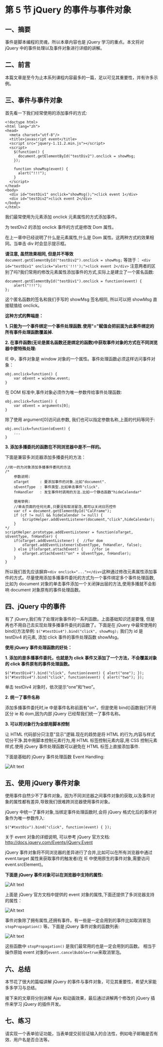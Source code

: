 # 第 5 节 jQuery 的事件与事件对象

## 一、摘要

事件是脚本编程的灵魂，所以本章内容也是 jQuery 学习的重点。本文将对 jQuery 中的事件处理以及事件对象进行详细的讲解。

## 二、前言

本篇文章是至今为止本系列课程内容最多的一篇，足以可见其重要性，并有许多示例。

## 三、事件与事件对象

首先看一下我们经常使用的添加事件的方式:

```
<!doctype html>
<html lang="zh">
<head>
  <meta charset="utf-8"/>
  <title>javascript event</title>
  <script src="jquery-1.11.2.min.js"></script>
  <script>
    $(function() {
      document.getElementById("testDiv2").onclick = showMsg;
    });

    function showMsg(event) {
      alert("!!!");
    }
  </script>
</head>
<body>
  <div id="testDiv1" onclick="showMsg();">click event 1</div>
  <div id="testDiv2">click event 2</div>
</body>
</html> 
```

我们最常使用为元素添加 onclick 元素属性的方式添加事件。

为 testDiv2 的添加 onclick 事件的方式是修改 Dom 属性。

在上一章中已经说明了什么是元素属性,什么是 Dom 属性。这两种方式的效果相同。当单击 div 时会显示提示框。

**请注意, 虽然效果相同, 但是并不等效** `document.getElementById("testDiv2").onclick = showMsg;` 等效于： `<div id="testDiv1" onclick="alert('!!!');">click event 2</div>` 注意两者的区别了吗?我们常用的修改元素属性添加事件的方式,实际上是建立了一个匿名函数:

```
document.getElementById("testDiv1").onclick = function(event) {
    alert("!!!");
}; 
```

这个匿名函数的签名和我们手写的 showMsg 签名相同, 所以可以把 showMsg 直接赋值给 onclick。

**这种方式的弊端是：**

**1\. 只能为一个事件绑定一个事件处理函数.使用"="赋值会把前面为此事件绑定的所有事件处理函数覆盖掉.**

**2\. 在事件函数(无论是匿名函数还是绑定的函数)中获取事件对象的方式在不同浏览器中要特殊处理:**

IE 中，事件对象是 window 对象的一个属性。事件处理函数必须这样访问事件对象：

```
obj.onclick=function() {
    var oEvent = window.event;
} 
```

在 DOM 标准中,事件对象必须作为唯一参数传给事件处理函数:

```
obj.onclick=function() {
    var oEvent = arguments[0];
} 
```

除了使用 argument[0]访问此参数, 我们也可以指定参数名称,上面的代码等同于:

```
obj.onclick=function(oEvent) {
    ...
} 
```

**3\. 添加多播委托的函数在不同浏览器中是不一样的。**

下面是兼容多浏览器添加多播委托的方法：

```
//统一的为对象添加多播事件委托的方法
/*  
    参数说明:
    oTarget     : 要添加事件的对象.比如"document".
    sEventType  : 事件类型.比如单击事件"click".
    fnHandler   : 发生事件时调用的方法.比如一个静态函数"hideCalendar"

    使用举例:
    //单击页面的任何元素,只要没有取消冒泡,都可以关闭日历控件
    var cf = document.getElementById("CalFrame");
    if (cf != null && hideCalendar != null) {
        ScriptHelper.addEventListener(document,"click",hideCalendar);
    }
*/
scriptHelper.prototype.addEventListener = function(oTarget, sEventType, fnHandler) {
    if(oTarget.addEventListener) {  //for dom
        oTarget.addEventListener(sEventType, fnHandler, false);
    } else if(oTarget.attachEvent) {    //for ie
        oTarget.attachEvent("on" + sEventType, fnHandler);
    }
} 
```

所以我们首先应该摒弃`<div onclick="..."></div>`这种通过修改元素属性添加事件的方式。尽量使用添加多播事件委托的方式为一个事件绑定多个事件处理函数,比如为 document 对象的单击事件添加一个关闭弹出层的方法,使用多播就不会影响 document 对象原有的事件处理函数。

## 四、jQuery 中的事件

有了 jQuery,我们有了处理对象事件的一系列函数。上面基础知识还是要懂, 但是再也不用自己去实现处理多播事件委托的函数了。下面是在 jQuery 中最常使用的 bind()方法举例: `$("#testDiv4").bind("click", showMsg);` 我们为 id 是 testDiv4 的元素, 添加 click 事件的事件处理函数 showMsg。

**使用 jQuery 事件处理函数的好处：**

**1\. 添加的是多播事件委托，也就是为 click 事件又添加了一个方法，不会覆盖对象的 click 事件原有的事件处理函数。**

```
$("#testDiv4").bind("click", function(event) { alert("one"); });
$("#testDiv4").bind("click", function(event) { alert("two"); }); 
```

单击 testDiv4 对象时，依次提示“one”和“two”。

**2\. 统一了事件名称**

添加多播事件委托时,ie 中是事件名称前面有"on"。但是使用 bind()函数我们不用区分 ie 和 dom,因为内部 jQuery 已经帮我们统一了事件名称。

**3\. 可以将对象行为全部用脚本控制**

让 HTML 代码部分只注意"显示"逻辑.现在的趋势是将 HTML 的行为,内容与样式切分干净.其中用脚本控制元素行为,用 HTML 标签控制元素内容,用 CSS 控制元素样式.使用 jQuery 事件处理函数可以避免在 HTML 标签上直接添加事件.

下面是基础的 jQuery 事件处理函数 Event Handling:

![Alt text](img/EventHandling.jpg)

## 五、使用 jQuery 事件对象

使用事件自然少不了事件对象。因为不同浏览器之间事件对象的获取,以及事件对象的属性都有差异,导致我们很难跨浏览器使用事件对象。

jQuery 中统一了事件对象,当绑定事件处理函数时,会将 jQuery 格式化后的事件对象作为唯一参数传入:

`$("#testDiv").bind("click", function(event) { });`

关于 event 对象的详细说明, 可以参考 jQuery 官方文档: http://docs.jquery.com/Events/jQuery.Event

jQuery 事件对象将不同浏览器的差异进行了合并,比如可以在所有浏览器中通过 event.target 属性来获取事件的触发者(在 IE 中使用原生的事件对象,需要访问 event.srcElement)。

**下面是 jQuery 事件对象可以在浏览器中支持的属性:**

![Alt text](img/EventObjType.jpg)

上面是 jQuery 官方文档中提供的 event 对象的属性,下面还提供了多浏览器支持的属性：

![Alt text](img/EventObjTypeMore.jpg)

事件对象除了拥有属性,还拥有事件。有一些是一定会用到的事件比如取消冒泡 `stopPropagation()` 等。下面是 jQuery 事件对象的函数列表:

![Alt text](img/EventObjFun.jpg)

这些函数中 `stopPropagation()` 是我们最常用的也是一定会用到的函数。 相当于操作原始 event 对象的`event.cancelBubble=true`来取消冒泡。

## 六、总结

本节花了很大的篇幅讲解 jQuery 的事件与事件对象，可见其重要性，希望大家能多多学习与总结。

接下来的文章将分别讲解 Ajax 和动画效果，最后通过讲解两个修改的 jQuery 插件来学习 jQuery 的插件开发。

## 七、练习

请实现一个表单验证功能，当表单提交前验证输入的合法性，例如电子邮箱是否有效、用户名是否合法等。